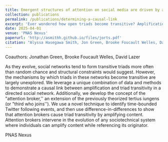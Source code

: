 ```yaml
---
title: Emergent structures of attention on social media are driven by amplification and triad transitivity
collection: publications
permalink: /publications/determining-a-causal-link
excerpt: 'Ever wondered how open triads become transitive? Amplification is one way this happens; we use causal inference and a novel Twitter API hack to empirically prove this.'
date: 2025-04-01
venue: 'PNAS Nexus'
paperurl: 'http://asmithh.github.io/files/jorts.pdf'
citation: "Alyssa Hasegawa Smith, Jon Green, Brooke Foucault Welles, David Lazer, Emergent structures of attention on social media are driven by amplification and triad transitivity, PNAS Nexus, 2025;, pgaf106, https://doi.org/10.1093/pnasnexus/pgaf106"
---
```

Coauthors: Jonathan Green, Brooke Foucault Welles, David Lazer

As they evolve, social networks tend to form transitive triads more often than random chance and structural constraints would suggest. However, the mechanisms by which triads in these networks become transitive are largely unexplored.  We leverage a unique combination of data and methods to demonstrate a causal link between amplification and triad transitivity in a directed social network. Additionally, we develop the concept of the "attention broker,'' an extension of the previously theorized tertius iungens (or "third who joins''). We use a novel technique to identify time-bounded Twitter following events, and then use difference-in-differences to show that attention brokers cause triad transitivity by amplifying content. Attention brokers intervene in the evolution of any sociotechnical system where individuals can amplify content while referencing its originator.

 PNAS Nexus
